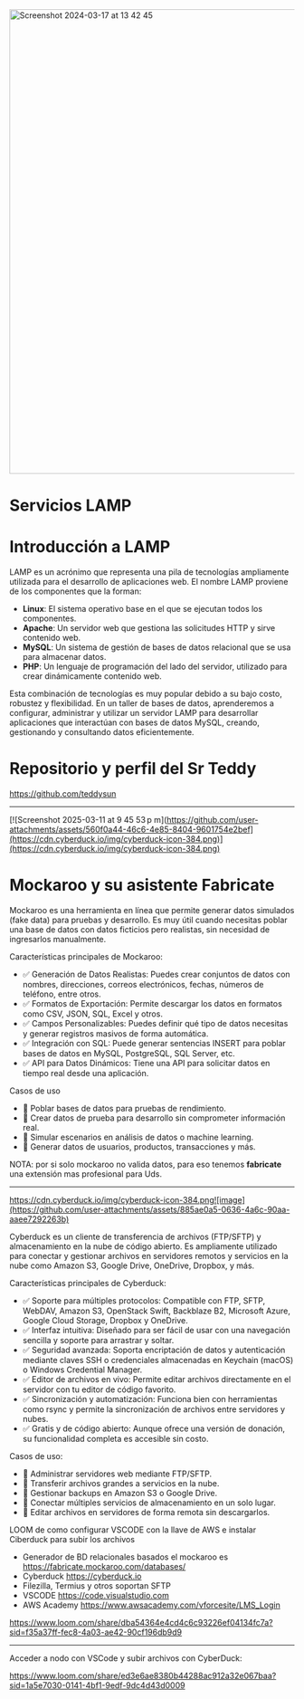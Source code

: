 

<img width="821" alt="Screenshot 2024-03-17 at 13 42 45" src="https://github.com/user-attachments/assets/f9db5bad-fcca-42da-86c0-8797d8042396" />

# Servicios LAMP

# Introducción a LAMP

LAMP es un acrónimo que representa una pila de tecnologías ampliamente utilizada para el desarrollo de aplicaciones web. El nombre LAMP proviene de los componentes que la forman:

- **Linux**: El sistema operativo base en el que se ejecutan todos los componentes.
- **Apache**: Un servidor web que gestiona las solicitudes HTTP y sirve contenido web.
- **MySQL**: Un sistema de gestión de bases de datos relacional que se usa para almacenar datos.
- **PHP**: Un lenguaje de programación del lado del servidor, utilizado para crear dinámicamente contenido web.

Esta combinación de tecnologías es muy popular debido a su bajo costo, robustez y flexibilidad. En un taller de bases de datos, aprenderemos a configurar, administrar y utilizar un servidor LAMP para desarrollar aplicaciones que interactúan con bases de datos MySQL, creando, gestionando y consultando datos eficientemente.


# Repositorio y perfil del Sr Teddy

https://github.com/teddysun


----

[![Screenshot 2025-03-11 at 9 45 53 p m](https://github.com/user-attachments/assets/560f0a44-46c6-4e85-8404-9601754e2bef](https://cdn.cyberduck.io/img/cyberduck-icon-384.png)](https://cdn.cyberduck.io/img/cyberduck-icon-384.png)

# Mockaroo y su asistente Fabricate

Mockaroo es una herramienta en línea que permite generar datos simulados (fake data) para pruebas y desarrollo. Es muy útil cuando necesitas poblar una base de datos con datos ficticios pero realistas, sin necesidad de ingresarlos manualmente.

Características principales de Mockaroo:

- ✅ Generación de Datos Realistas: Puedes crear conjuntos de datos con nombres, direcciones, correos electrónicos, fechas, números de teléfono, entre otros.
- ✅ Formatos de Exportación: Permite descargar los datos en formatos como CSV, JSON, SQL, Excel y otros.
- ✅ Campos Personalizables: Puedes definir qué tipo de datos necesitas y generar registros masivos de forma automática.
- ✅ Integración con SQL: Puede generar sentencias INSERT para poblar bases de datos en MySQL, PostgreSQL, SQL Server, etc.
- ✅ API para Datos Dinámicos: Tiene una API para solicitar datos en tiempo real desde una aplicación.

Casos de uso
- 🔹 Poblar bases de datos para pruebas de rendimiento.
- 🔹 Crear datos de prueba para desarrollo sin comprometer información real.
- 🔹 Simular escenarios en análisis de datos o machine learning.
- 🔹 Generar datos de usuarios, productos, transacciones y más.

NOTA: por si solo mockaroo no valida datos, para eso tenemos **fabricate** una extensión mas profesional para Uds.

---


https://cdn.cyberduck.io/img/cyberduck-icon-384.png![image](https://github.com/user-attachments/assets/885ae0a5-0636-4a6c-90aa-aaee7292263b)

Cyberduck es un cliente de transferencia de archivos (FTP/SFTP) y almacenamiento en la nube de código abierto. Es ampliamente utilizado para conectar y gestionar archivos en servidores remotos y servicios en la nube como Amazon S3, Google Drive, OneDrive, Dropbox, y más.

Características principales de Cyberduck:
- ✅ Soporte para múltiples protocolos: Compatible con FTP, SFTP, WebDAV, Amazon S3, OpenStack Swift, Backblaze B2, Microsoft Azure, Google Cloud Storage, Dropbox y OneDrive.
- ✅ Interfaz intuitiva: Diseñado para ser fácil de usar con una navegación sencilla y soporte para arrastrar y soltar.
- ✅ Seguridad avanzada: Soporta encriptación de datos y autenticación mediante claves SSH o credenciales almacenadas en Keychain (macOS) o Windows Credential Manager.
- ✅ Editor de archivos en vivo: Permite editar archivos directamente en el servidor con tu editor de código favorito.
- ✅ Sincronización y automatización: Funciona bien con herramientas como rsync y permite la sincronización de archivos entre servidores y nubes.
- ✅ Gratis y de código abierto: Aunque ofrece una versión de donación, su funcionalidad completa es accesible sin costo.

Casos de uso:
- 🔹 Administrar servidores web mediante FTP/SFTP.
- 🔹 Transferir archivos grandes a servicios en la nube.
- 🔹 Gestionar backups en Amazon S3 o Google Drive.
- 🔹 Conectar múltiples servicios de almacenamiento en un solo lugar.
- 🔹 Editar archivos en servidores de forma remota sin descargarlos.




LOOM de como configurar VSCODE con la llave de AWS e instalar Ciberduck para subir los archivos
- Generador de BD relacionales basados el mockaroo es https://fabricate.mockaroo.com/databases/
- Cyberduck https://cyberduck.io
- Filezilla, Termius y otros soportan SFTP
- VSCODE https://code.visualstudio.com
- AWS Academy https://www.awsacademy.com/vforcesite/LMS_Login

https://www.loom.com/share/dba54364e4cd4c6c93226ef04134fc7a?sid=f35a37ff-fec8-4a03-ae42-90cf196db9d9

---
Acceder a nodo con VSCode y subir archivos con CyberDuck:

https://www.loom.com/share/ed3e6ae8380b44288ac912a32e067baa?sid=1a5e7030-0141-4bf1-9edf-9dc4d43d0009



